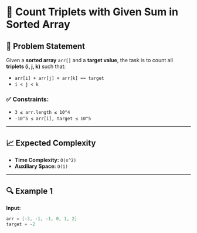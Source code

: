 # 🧮 Count Triplets with Given Sum in Sorted Array

## 📝 Problem Statement

Given a **sorted array** `arr[]` and a **target value**, the task is to count all **triplets (i, j, k)** such that:

- `arr[i] + arr[j] + arr[k] == target`
- `i < j < k`

### ✅ Constraints:
- `3 ≤ arr.length ≤ 10^4`
- `-10^5 ≤ arr[i], target ≤ 10^5`

---

## 📈 Expected Complexity

- **Time Complexity:** `O(n^2)`
- **Auxiliary Space:** `O(1)`

---

## 🔍 Example 1

**Input:**
```java
arr = [-3, -1, -1, 0, 1, 2]
target = -2
